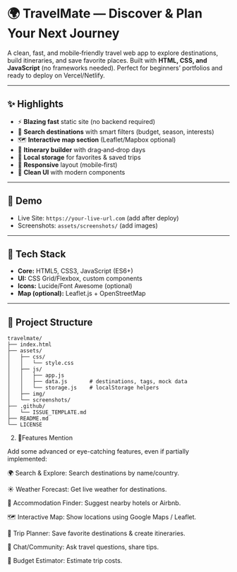 # 🌍 TravelMate — Discover & Plan Your Next Journey

A clean, fast, and mobile‑friendly travel web app to explore destinations, build itineraries, and save favorite places. Built with **HTML, CSS, and JavaScript** (no frameworks needed). Perfect for beginners’ portfolios and ready to deploy on Vercel/Netlify.

---

## ✨ Highlights

* ⚡ **Blazing fast** static site (no backend required)
* 📍 **Search destinations** with smart filters (budget, season, interests)
* 🗺️ **Interactive map section** (Leaflet/Mapbox optional)
* 🧭 **Itinerary builder** with drag‑and‑drop days
* 💾 **Local storage** for favorites & saved trips
* 📱 **Responsive** layout (mobile‑first)
* 🎨 **Clean UI** with modern components

---

## 🔗 Demo

* Live Site: `https://your-live-url.com` (add after deploy)
* Screenshots: `assets/screenshots/` (add images)

---

## 🧰 Tech Stack

* **Core:** HTML5, CSS3, JavaScript (ES6+)
* **UI:** CSS Grid/Flexbox, custom components
* **Icons:** Lucide/Font Awesome (optional)
* **Map (optional):** Leaflet.js + OpenStreetMap

---

## 📂 Project Structure

```
travelmate/
├── index.html
├── assets/
│   ├── css/
│   │   └── style.css
│   ├── js/
│   │   ├── app.js
│   │   ├── data.js       # destinations, tags, mock data
│   │   └── storage.js    # localStorage helpers
│   ├── img/
│   └── screenshots/
├── .github/
│   └── ISSUE_TEMPLATE.md
├── README.md
└── LICENSE
```

2. 💁Features Mention

Add some advanced or eye-catching features, even if partially implemented:

🌍 Search & Explore: Search destinations by name/country.

☀️ Weather Forecast: Get live weather for destinations.

🏨 Accommodation Finder: Suggest nearby hotels or Airbnb.

🗺️ Interactive Map: Show locations using Google Maps / Leaflet.

🎒 Trip Planner: Save favorite destinations & create itineraries.

💬 Chat/Community: Ask travel questions, share tips.

💸 Budget Estimator: Estimate trip costs.
